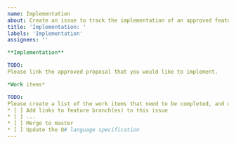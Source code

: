 ```yaml
---
name: Implementation
about: Create an issue to track the implementation of an approved feature
title: 'Implementation: '
labels: 'Implementation'
assignees: ''

**Implementation**

TODO:    
Please link the approved proposal that you would like to implement. 

*Work items*

TODO:    
Please create a list of the work items that need to be completed, and update the status as it progresses.
* [ ] Add links to feature branch(es) to this issue
* [ ] ... 
* [ ] Merge to master
* [ ] Update the Q# language specification
---
```


